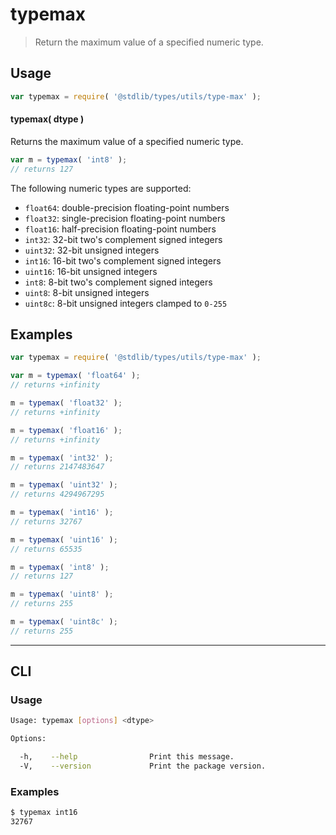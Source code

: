 # typemax

> Return the maximum value of a specified numeric type.


<!-- Section to include introductory text. Make sure to keep an empty line after the intro `section` element and another before the `/section` close. -->

<section class="intro">

</section>

<!-- /.intro -->

<!-- Package usage documentation. -->

<section class="usage">

## Usage

``` javascript
var typemax = require( '@stdlib/types/utils/type-max' );
```

#### typemax( dtype )

Returns the maximum value of a specified numeric type.

``` javascript
var m = typemax( 'int8' );
// returns 127
```

The following numeric types are supported:

* `float64`: double-precision floating-point numbers
* `float32`: single-precision floating-point numbers
* `float16`: half-precision floating-point numbers
* `int32`: 32-bit two's complement signed integers
* `uint32`: 32-bit unsigned integers
* `int16`: 16-bit two's complement signed integers
* `uint16`: 16-bit unsigned integers
* `int8`: 8-bit two's complement signed integers
* `uint8`: 8-bit unsigned integers
* `uint8c`: 8-bit unsigned integers clamped to `0-255`


</section>

<!-- /.usage -->

<!-- Package usage notes. Make sure to keep an empty line after the `section` element and another before the `/section` close. -->

<section class="notes">

</section>

<!-- /.notes -->

<!-- Package usage examples. -->

<section class="examples">

## Examples

``` javascript
var typemax = require( '@stdlib/types/utils/type-max' );

var m = typemax( 'float64' );
// returns +infinity

m = typemax( 'float32' );
// returns +infinity

m = typemax( 'float16' );
// returns +infinity

m = typemax( 'int32' );
// returns 2147483647

m = typemax( 'uint32' );
// returns 4294967295

m = typemax( 'int16' );
// returns 32767

m = typemax( 'uint16' );
// returns 65535

m = typemax( 'int8' );
// returns 127

m = typemax( 'uint8' );
// returns 255

m = typemax( 'uint8c' );
// returns 255
```

</section>

<!-- /.examples -->

<!-- Section for describing a command-line interface. -->

---

<section class="cli">

## CLI

<!-- CLI usage documentation. -->

<section class="usage">

### Usage

``` bash
Usage: typemax [options] <dtype>

Options:

  -h,    --help                Print this message.
  -V,    --version             Print the package version.
```

</section>

<!-- /.usage -->

<!-- CLI usage notes. Make sure to keep an empty line after the `section` element and another before the `/section` close. -->

<section class="notes">

</section>

<!-- /.notes -->

<!-- CLI usage examples. -->

<section class="examples">

### Examples

``` bash
$ typemax int16
32767
```

</section>

<!-- /.examples -->

</section>

<!-- /.cli -->

<!-- Section to include cited references. If references are included, add a horizontal rule *before* the section. Make sure to keep an empty line after the `section` element and another before the `/section` close. -->

<section class="references">

</section>

<!-- /.references -->

<!-- Section for all links. Make sure to keep an empty line after the `section` element and another before the `/section` close. -->

<section class="links">

</section>

<!-- /.links -->

